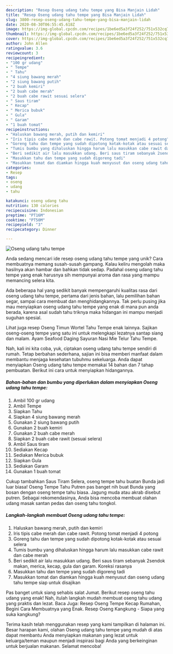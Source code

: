 ```yaml
---
description: "Resep Oseng udang tahu tempe yang Bisa Manjain Lidah"
title: "Resep Oseng udang tahu tempe yang Bisa Manjain Lidah"
slug: 3800-resep-oseng-udang-tahu-tempe-yang-bisa-manjain-lidah
date: 2020-08-30T06:55:45.618Z
image: https://img-global.cpcdn.com/recipes/1be6ed5a3f24f252/751x532cq70/oseng-udang-tahu-tempe-foto-resep-utama.jpg
thumbnail: https://img-global.cpcdn.com/recipes/1be6ed5a3f24f252/751x532cq70/oseng-udang-tahu-tempe-foto-resep-utama.jpg
cover: https://img-global.cpcdn.com/recipes/1be6ed5a3f24f252/751x532cq70/oseng-udang-tahu-tempe-foto-resep-utama.jpg
author: John Allen
ratingvalue: 3.6
reviewcount: 3
recipeingredient:
- "100 gr udang"
- " Tempe"
- " Tahu"
- "4 siung bawang merah"
- "2 siung bawang putih"
- "2 buah kemiri"
- "2 buah cabe merah"
- "2 buah cabe rawit sesuai selera"
- " Saus tiram"
- " Kecap"
- " Merica bubuk"
- " Gula"
- " Garam"
- "1 buah tomat"
recipeinstructions:
- "Haluskan bawang merah, putih dan kemiri"
- "Iris tipis cabe merah dan cabe rawit. Potong tomat menjadi 4 potong"
- "Goreng tahu dan tempe yang sudah dipotong kotak-kotak atau sesuai selera"
- "Tumis bumbu yang dihaluskan hingga harum lalu masukkan cabe rawit dan cabe merah"
- "Beri sedikit air lalu masukkan udang. Beri saus tiram sebanyak 2sendok makan, merica, kecap, gula dan garam. Koreksi rasanya"
- "Masukkan tahu dan tempe yang sudah digoreng tadi"
- "Masukkan tomat dan diamkan hingga kuah menyusut dan oseng udang tahu tempe siap untuk disajikan"
categories:
- Resep
tags:
- oseng
- udang
- tahu

katakunci: oseng udang tahu 
nutrition: 130 calories
recipecuisine: Indonesian
preptime: "PT16M"
cooktime: "PT50M"
recipeyield: "3"
recipecategory: Dinner

---
```



![Oseng udang tahu tempe](https://img-global.cpcdn.com/recipes/1be6ed5a3f24f252/751x532cq70/oseng-udang-tahu-tempe-foto-resep-utama.jpg)

Anda sedang mencari ide resep oseng udang tahu tempe yang unik? Cara membuatnya memang susah-susah gampang. Kalau keliru mengolah maka hasilnya akan hambar dan bahkan tidak sedap. Padahal oseng udang tahu tempe yang enak harusnya sih mempunyai aroma dan rasa yang mampu memancing selera kita.

Ada beberapa hal yang sedikit banyak mempengaruhi kualitas rasa dari oseng udang tahu tempe, pertama dari jenis bahan, lalu pemilihan bahan segar, sampai cara membuat dan menghidangkannya. Tak perlu pusing jika mau menyiapkan oseng udang tahu tempe yang enak di mana pun anda berada, karena asal sudah tahu triknya maka hidangan ini mampu menjadi suguhan spesial.

Lihat juga resep Oseng Timun Wortel Tahu Tempe enak lainnya. Sajikan oseng-oseng tempe yang satu ini untuk melengkapi lezatnya santap siang dan malam. Ayam Seafood Daging Sayuran Nasi Mie Telur Tahu Tempe.


Nah, kali ini kita coba, yuk, ciptakan oseng udang tahu tempe sendiri di rumah. Tetap berbahan sederhana, sajian ini bisa memberi manfaat dalam membantu menjaga kesehatan tubuhmu sekeluarga. Anda dapat menyiapkan Oseng udang tahu tempe memakai 14 bahan dan 7 tahap pembuatan. Berikut ini cara untuk menyiapkan hidangannya.

<!--inarticleads1-->

##### Bahan-bahan dan bumbu yang diperlukan dalam menyiapkan Oseng udang tahu tempe:

1. Ambil 100 gr udang
1. Ambil  Tempe
1. Siapkan  Tahu
1. Siapkan 4 siung bawang merah
1. Gunakan 2 siung bawang putih
1. Gunakan 2 buah kemiri
1. Gunakan 2 buah cabe merah
1. Siapkan 2 buah cabe rawit (sesuai selera)
1. Ambil  Saus tiram
1. Sediakan  Kecap
1. Sediakan  Merica bubuk
1. Siapkan  Gula
1. Sediakan  Garam
1. Gunakan 1 buah tomat


Cukup tambahkan Saus Tiram Selera, oseng tempe tahu buatan Bunda jadi luar biasa! Oseng Tempe Tahu Putren pas banget nih buat Bunda yang bosan dengan oseng tempe tahu biasa. Jagung muda atau akrab disebut putren. Sebagai rekomendasinya, Anda bisa mencoba membuat olahan udang masak santan pedas dan oseng tahu tongkol. 

<!--inarticleads2-->

##### Langkah-langkah membuat Oseng udang tahu tempe:

1. Haluskan bawang merah, putih dan kemiri
1. Iris tipis cabe merah dan cabe rawit. Potong tomat menjadi 4 potong
1. Goreng tahu dan tempe yang sudah dipotong kotak-kotak atau sesuai selera
1. Tumis bumbu yang dihaluskan hingga harum lalu masukkan cabe rawit dan cabe merah
1. Beri sedikit air lalu masukkan udang. Beri saus tiram sebanyak 2sendok makan, merica, kecap, gula dan garam. Koreksi rasanya
1. Masukkan tahu dan tempe yang sudah digoreng tadi
1. Masukkan tomat dan diamkan hingga kuah menyusut dan oseng udang tahu tempe siap untuk disajikan


Pas banget untuk siang sehabis salat Jumat. Berikut resep oseng tahu udang yang enak! Nah, itulah langkah mudah membuat oseng tahu udang yang praktis dan lezat. Baca Juga: Resep Oseng Tempe Kecap Rumahan, Begini Cara Membuatnya yang Enak. Resep Oseng Kangkung - Siapa yang suka kangkung? 

Terima kasih telah menggunakan resep yang kami tampilkan di halaman ini. Besar harapan kami, olahan Oseng udang tahu tempe yang mudah di atas dapat membantu Anda menyiapkan makanan yang lezat untuk keluarga/teman maupun menjadi inspirasi bagi Anda yang berkeinginan untuk berjualan makanan. Selamat mencoba!
